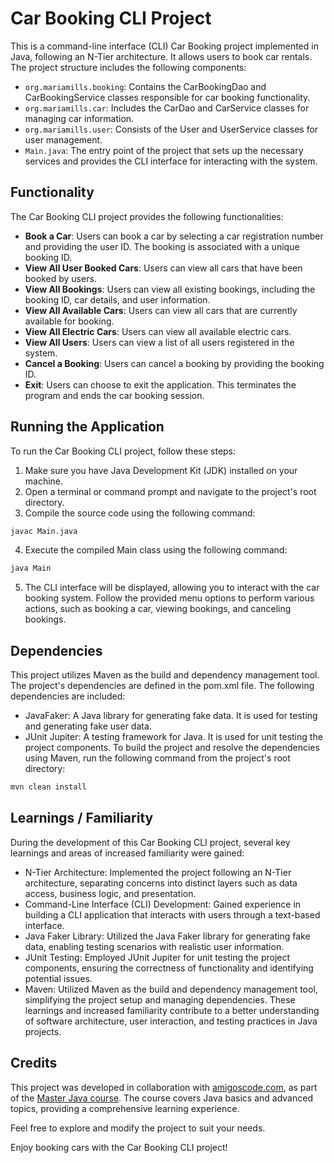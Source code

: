 
# Car Booking CLI Project

This is a command-line interface (CLI) Car Booking project implemented in Java, following an N-Tier architecture. It allows users to book car rentals. The project structure includes the following components:

- `org.mariamills.booking`: Contains the CarBookingDao and CarBookingService classes responsible for car booking functionality.
- `org.mariamills.car`: Includes the CarDao and CarService classes for managing car information.
- `org.mariamills.user`: Consists of the User and UserService classes for user management.
- `Main.java`: The entry point of the project that sets up the necessary services and provides the CLI interface for interacting with the system.

## Functionality
The Car Booking CLI project provides the following functionalities:

- **Book a Car**: Users can book a car by selecting a car registration number and providing the user ID. The booking is associated with a unique booking ID.
- **View All User Booked Cars**: Users can view all cars that have been booked by users.
- **View All Bookings**: Users can view all existing bookings, including the booking ID, car details, and user information.
- **View All Available Cars**: Users can view all cars that are currently available for booking. 
- **View All Electric Cars**: Users can view all available electric cars. 
- **View All Users**: Users can view a list of all users registered in the system. 
- **Cancel a Booking**: Users can cancel a booking by providing the booking ID. 
- **Exit**: Users can choose to exit the application. This terminates the program and ends the car booking session.

## Running the Application

To run the Car Booking CLI project, follow these steps:

1. Make sure you have Java Development Kit (JDK) installed on your machine.
2. Open a terminal or command prompt and navigate to the project's root directory.
3. Compile the source code using the following command:

```bash
javac Main.java
```
4. Execute the compiled Main class using the following command:
```bash
java Main
```
5. The CLI interface will be displayed, allowing you to interact with the car booking system. Follow the provided menu options to perform various actions, such as booking a car, viewing bookings, and canceling bookings.

## Dependencies

This project utilizes Maven as the build and dependency management tool. The project's dependencies are defined in the pom.xml file. The following dependencies are included:

- JavaFaker: A Java library for generating fake data. It is used for testing and generating fake user data.
- JUnit Jupiter: A testing framework for Java. It is used for unit testing the project components.
To build the project and resolve the dependencies using Maven, run the following command from the project's root directory:
```bash
mvn clean install
```

## Learnings / Familiarity
During the development of this Car Booking CLI project, several key learnings and areas of increased familiarity were gained:

- N-Tier Architecture: Implemented the project following an N-Tier architecture, separating concerns into distinct layers such as data access, business logic, and presentation.
- Command-Line Interface (CLI) Development: Gained experience in building a CLI application that interacts with users through a text-based interface.
- Java Faker Library: Utilized the Java Faker library for generating fake data, enabling testing scenarios with realistic user information.
- JUnit Testing: Employed JUnit Jupiter for unit testing the project components, ensuring the correctness of functionality and identifying potential issues.
- Maven: Utilized Maven as the build and dependency management tool, simplifying the project setup and managing dependencies.
These learnings and increased familiarity contribute to a better understanding of software architecture, user interaction, and testing practices in Java projects.

## Credits

This project was developed in collaboration with [amigoscode.com](https://amigoscode.com/), as part of the [Master Java course](https://amigoscode.com/p/java-master-class). The course covers Java basics and advanced topics, providing a comprehensive learning experience.

Feel free to explore and modify the project to suit your needs.

Enjoy booking cars with the Car Booking CLI project!


